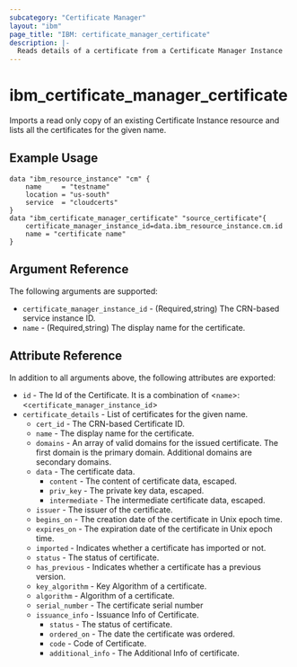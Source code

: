 ```yaml
---
subcategory: "Certificate Manager"
layout: "ibm"
page_title: "IBM: certificate_manager_certificate"
description: |-
  Reads details of a certificate from a Certificate Manager Instance
---
```


# ibm\_certificate_manager_certificate

Imports a read only copy of an existing Certificate Instance resource and lists all the certificates for the given name.

## Example Usage

```hcl
data "ibm_resource_instance" "cm" {
    name     = "testname"
    location = "us-south"
    service  = "cloudcerts"
}
data "ibm_certificate_manager_certificate" "source_certificate"{
    certificate_manager_instance_id=data.ibm_resource_instance.cm.id
    name = "certificate name"
}
```

## Argument Reference

The following arguments are supported:

* `certificate_manager_instance_id` - (Required,string) The CRN-based service instance ID.
* `name` - (Required,string) The display name for the certificate.

## Attribute Reference

In addition to all arguments above, the following attributes are exported:

* `id` - The Id of the Certificate. It is a combination of <`name`>:<`certificate_manager_instance_id`>
* `certificate_details` - List of certificates for the given name.
    * `cert_id` -  The CRN-based Certificate ID.
    * `name` - The display name for the certificate.
    * `domains` -  An array of valid domains for the issued certificate. The first domain is the primary domain. Additional domains are secondary domains.
    * `data` -  The certificate data.
        * `content` -  The content of certificate data, escaped.
        * `priv_key` -  The private key data, escaped.
        * `intermediate` -  The intermediate certificate data, escaped.
    * `issuer` - The issuer of the certificate.
    * `begins_on` - The creation date of the certificate in Unix epoch time.
    * `expires_on` - The expiration date of the certificate in Unix epoch time.
    * `imported` - Indicates whether a certificate has imported or not.
    * `status` - The status of certificate.
    * `has_previous` - Indicates whether a certificate has a previous version.
    * `key_algorithm` - Key Algorithm of a certificate.
    * `algorithm` - Algorithm of a certificate.
    * `serial_number` - The certificate serial number
    * `issuance_info` - Issuance Info of Certificate.
        * `status` - The status of certificate.
        * `ordered_on` - The date the certificate was ordered.
        * `code` - Code of Certificate.
        * `additional_info` - The Additional Info of certificate.
